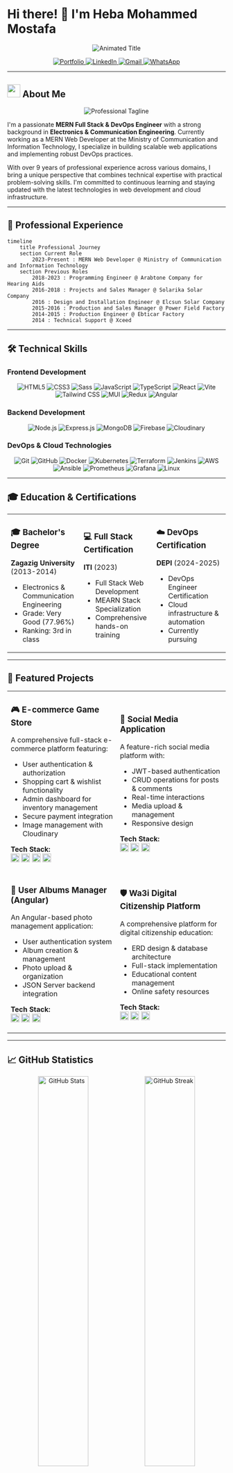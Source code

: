 # Hi there! 👋 I'm Heba Mohammed Mostafa

<!-- Animated Header -->
<div align="center">
  <img src="https://readme-typing-svg.demolab.com?font=Fira+Code&weight=600&size=28&duration=4000&pause=1000&color=7E3ACE&center=true&vCenter=true&width=500&lines=Heba+Mohammed+Mostafa;MERN+Full+Stack+%26+DevOps+Engineer;Electronics+%26+Communication+Engineer" alt="Animated Title" />
</div>

<!-- Contact Badges -->
<p align="center">
  <a href="https://portfolio-heba-ali.netlify.app/">
    <img src="https://img.shields.io/badge/Portfolio-FF5722?style=for-the-badge&logo=google-chrome&logoColor=white" alt="Portfolio">
  </a>
  <a href="https://www.linkedin.com/in/heba-ali-3b8617205/">
    <img src="https://img.shields.io/badge/LinkedIn-0077B5?style=for-the-badge&logo=linkedin&logoColor=white" alt="LinkedIn">
  </a>
  <a href="mailto:eng.heba.ali48@gmail.com">
    <img src="https://img.shields.io/badge/Gmail-D14836?style=for-the-badge&logo=gmail&logoColor=white" alt="Gmail">
  </a>
  <a href="https://wa.me/201095792724">
    <img src="https://img.shields.io/badge/WhatsApp-25D366?style=for-the-badge&logo=whatsapp&logoColor=white" alt="WhatsApp">
  </a>
</p>

---

## <img src="https://media.giphy.com/media/WUlplcMpOCEmTGBtBW/giphy.gif" width="30"> About Me

<p align="center">
  <img src="https://readme-typing-svg.demolab.com?font=Fira+Code&weight=500&size=18&duration=3000&pause=1000&color=7E3ACE&center=true&vCenter=true&width=600&lines=Passionate+about+building+scalable+web+solutions;Experienced+in+MERN+stack+and+DevOps+practices;Committed+to+innovation+and+continuous+learning" alt="Professional Tagline" />
</p>

I'm a passionate **MERN Full Stack & DevOps Engineer** with a strong background in **Electronics & Communication Engineering**. Currently working as a MERN Web Developer at the Ministry of Communication and Information Technology, I specialize in building scalable web applications and implementing robust DevOps practices.

With over 9 years of professional experience across various domains, I bring a unique perspective that combines technical expertise with practical problem-solving skills. I'm committed to continuous learning and staying updated with the latest technologies in web development and cloud infrastructure.

---

## 🚀 Professional Experience

```mermaid
timeline
    title Professional Journey
    section Current Role
        2023-Present : MERN Web Developer @ Ministry of Communication and Information Technology
    section Previous Roles
        2018-2023 : Programming Engineer @ Arabtone Company for Hearing Aids
        2016-2018 : Projects and Sales Manager @ Solarika Solar Company
        2016 : Design and Installation Engineer @ Elcsun Solar Company
        2015-2016 : Production and Sales Manager @ Power Field Factory
        2014-2015 : Production Engineer @ Ebticar Factory
        2014 : Technical Support @ Xceed
```

---

## 🛠 Technical Skills

### Frontend Development
<div align="center">
  <img src="https://img.shields.io/badge/HTML5-E34F26?style=for-the-badge&logo=html5&logoColor=white" alt="HTML5">
  <img src="https://img.shields.io/badge/CSS3-1572B6?style=for-the-badge&logo=css3&logoColor=white" alt="CSS3">
  <img src="https://img.shields.io/badge/Sass-CC6699?style=for-the-badge&logo=sass&logoColor=white" alt="Sass">
  <img src="https://img.shields.io/badge/JavaScript-F7DF1E?style=for-the-badge&logo=javascript&logoColor=black" alt="JavaScript">
  <img src="https://img.shields.io/badge/TypeScript-3178C6?style=for-the-badge&logo=typescript&logoColor=white" alt="TypeScript">
  <img src="https://img.shields.io/badge/React-61DAFB?style=for-the-badge&logo=react&logoColor=black" alt="React">
  <img src="https://img.shields.io/badge/Vite-B73BFE?style=for-the-badge&logo=vite&logoColor=white" alt="Vite">
  <img src="https://img.shields.io/badge/Tailwind_CSS-38B2AC?style=for-the-badge&logo=tailwind-css&logoColor=white" alt="Tailwind CSS">
  <img src="https://img.shields.io/badge/MUI-0081CB?style=for-the-badge&logo=mui&logoColor=white" alt="MUI">
  <img src="https://img.shields.io/badge/Redux-764ABC?style=for-the-badge&logo=redux&logoColor=white" alt="Redux">
  <img src="https://img.shields.io/badge/Angular-DD0031?style=for-the-badge&logo=angular&logoColor=white" alt="Angular">
</div>

### Backend Development
<div align="center">
  <img src="https://img.shields.io/badge/Node.js-339933?style=for-the-badge&logo=nodedotjs&logoColor=white" alt="Node.js">
  <img src="https://img.shields.io/badge/Express.js-000000?style=for-the-badge&logo=express&logoColor=white" alt="Express.js">
  <img src="https://img.shields.io/badge/MongoDB-47A248?style=for-the-badge&logo=mongodb&logoColor=white" alt="MongoDB">
  <img src="https://img.shields.io/badge/Firebase-FFCA28?style=for-the-badge&logo=firebase&logoColor=black" alt="Firebase">
  <img src="https://img.shields.io/badge/Cloudinary-834F99?style=for-the-badge&logo=cloudinary&logoColor=white" alt="Cloudinary">
</div>

### DevOps & Cloud Technologies
<div align="center">
  <img src="https://img.shields.io/badge/Git-F05032?style=for-the-badge&logo=git&logoColor=white" alt="Git">
  <img src="https://img.shields.io/badge/GitHub-181717?style=for-the-badge&logo=github&logoColor=white" alt="GitHub">
  <img src="https://img.shields.io/badge/Docker-2496ED?style=for-the-badge&logo=docker&logoColor=white" alt="Docker">
  <img src="https://img.shields.io/badge/Kubernetes-326CE5?style=for-the-badge&logo=kubernetes&logoColor=white" alt="Kubernetes">
  <img src="https://img.shields.io/badge/Terraform-7B42BC?style=for-the-badge&logo=terraform&logoColor=white" alt="Terraform">
  <img src="https://img.shields.io/badge/Jenkins-D24939?style=for-the-badge&logo=jenkins&logoColor=white" alt="Jenkins">
  <img src="https://img.shields.io/badge/AWS-232F3E?style=for-the-badge&logo=amazon-aws&logoColor=white" alt="AWS">
  <img src="https://img.shields.io/badge/Ansible-EE0000?style=for-the-badge&logo=ansible&logoColor=white" alt="Ansible">
  <img src="https://img.shields.io/badge/Prometheus-E6522C?style=for-the-badge&logo=prometheus&logoColor=white" alt="Prometheus">
  <img src="https://img.shields.io/badge/Grafana-F46800?style=for-the-badge&logo=grafana&logoColor=white" alt="Grafana">
  <img src="https://img.shields.io/badge/Linux-FCC624?style=for-the-badge&logo=linux&logoColor=black" alt="Linux">
</div>

---

## 🎓 Education & Certifications

<table>
<tr>
<td width="33%">

### 🎓 Bachelor's Degree
**Zagazig University** (2013-2014)
- Electronics & Communication Engineering
- Grade: Very Good (77.96%)
- Ranking: 3rd in class

</td>
<td width="33%">

### 💻 Full Stack Certification
**ITI** (2023)
- Full Stack Web Development
- MEARN Stack Specialization
- Comprehensive hands-on training

</td>
<td width="33%">

### ☁️ DevOps Certification
**DEPI** (2024-2025)
- DevOps Engineer Certification
- Cloud infrastructure & automation
- Currently pursuing

</td>
</tr>
</table>

---

## 💼 Featured Projects

<table>
<tr>
<td width="50%">

### 🎮 E-commerce Game Store
A comprehensive full-stack e-commerce platform featuring:
- User authentication & authorization
- Shopping cart & wishlist functionality
- Admin dashboard for inventory management
- Secure payment integration
- Image management with Cloudinary

**Tech Stack:**
<br>
<img src="https://img.shields.io/badge/Node.js-339933?style=flat-square&logo=nodedotjs&logoColor=white" height="20">
<img src="https://img.shields.io/badge/MongoDB-47A248?style=flat-square&logo=mongodb&logoColor=white" height="20">
<img src="https://img.shields.io/badge/Express.js-000000?style=flat-square&logo=express&logoColor=white" height="20">
<img src="https://img.shields.io/badge/JWT-000000?style=flat-square&logo=jsonwebtokens&logoColor=white" height="20">

</td>
<td width="50%">

### 📱 Social Media Application
A feature-rich social media platform with:
- JWT-based authentication
- CRUD operations for posts & comments
- Real-time interactions
- Media upload & management
- Responsive design

**Tech Stack:**
<br>
<img src="https://img.shields.io/badge/Express.js-000000?style=flat-square&logo=express&logoColor=white" height="20">
<img src="https://img.shields.io/badge/MongoDB-47A248?style=flat-square&logo=mongodb&logoColor=white" height="20">
<img src="https://img.shields.io/badge/Cloudinary-834F99?style=flat-square&logo=cloudinary&logoColor=white" height="20">

</td>
</tr>
<tr>
<td width="50%">

### 📸 User Albums Manager (Angular)
An Angular-based photo management application:
- User authentication system
- Album creation & management
- Photo upload & organization
- JSON Server backend integration

**Tech Stack:**
<br>
<img src="https://img.shields.io/badge/Angular-DD0031?style=flat-square&logo=angular&logoColor=white" height="20">
<img src="https://img.shields.io/badge/TypeScript-3178C6?style=flat-square&logo=typescript&logoColor=white" height="20">
<img src="https://img.shields.io/badge/JSON_Server-000000?style=flat-square&logo=json&logoColor=white" height="20">

</td>
<td width="50%">

### 🛡️ Wa3i Digital Citizenship Platform
A comprehensive platform for digital citizenship education:
- ERD design & database architecture
- Full-stack implementation
- Educational content management
- Online safety resources

**Tech Stack:**
<br>
<img src="https://img.shields.io/badge/React-61DAFB?style=flat-square&logo=react&logoColor=black" height="20">
<img src="https://img.shields.io/badge/Node.js-339933?style=flat-square&logo=nodedotjs&logoColor=white" height="20">
<img src="https://img.shields.io/badge/MongoDB-47A248?style=flat-square&logo=mongodb&logoColor=white" height="20">

</td>
</tr>
</table>

---

## 📈 GitHub Statistics

<div align="center">
  <img src="https://github-readme-stats.vercel.app/api?username=HebaAli48&show_icons=true&theme=radical&hide_border=true&bg_color=0D1117" width="48%" alt="GitHub Stats">
  <img src="https://github-readme-streak-stats.herokuapp.com/?user=HebaAli48&theme=radical&hide_border=true&background=0D1117" width="48%" alt="GitHub Streak">
</div>

<div align="center">
  <img src="https://github-readme-stats.vercel.app/api/top-langs/?username=HebaAli48&layout=compact&theme=radical&hide_border=true&bg_color=0D1117" width="48%" alt="Top Languages">
</div>

---

## 🌟 What I'm Currently Working On

- 🔭 Building scalable web applications using the MERN stack
- 🌱 Expanding my DevOps expertise with advanced Kubernetes and AWS services
- 👯 Looking to collaborate on open-source projects
- 🎯 Focusing on cloud-native application development
- 📚 Continuous learning in emerging web technologies

---

## 📬 Let's Connect!

<div align="center">
  <p>
    <a href="mailto:eng.heba.ali48@gmail.com">
      <img src="https://img.shields.io/badge/Email-D14836?style=for-the-badge&logo=gmail&logoColor=white" alt="Email">
    </a>
    <a href="https://portfolio-heba-ali.netlify.app/">
      <img src="https://img.shields.io/badge/Portfolio-FF5722?style=for-the-badge&logo=google-chrome&logoColor=white" alt="Portfolio">
    </a>
  </p>
  
  <img src="https://readme-typing-svg.demolab.com?font=Fira+Code&weight=500&size=14&duration=3000&pause=1000&color=7E3ACE&center=true&vCenter=true&width=600&lines=Let%27s+connect+and+build+something+amazing+together!;Open+to+collaborations+and+new+opportunities;Always+ready+for+new+challenges!" alt="Closing Message" />
</div>

---

<div align="center">
  <img src="https://komarev.com/ghpvc/?username=HebaAli48&label=Profile%20views&color=7E3ACE&style=flat" alt="Profile Views" />
</div>
